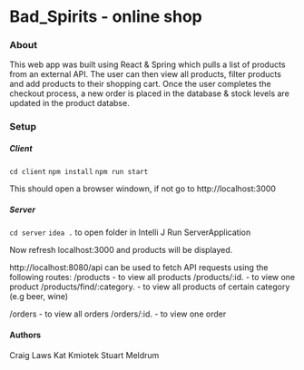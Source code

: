 # Bad_Spirits - online shop

### About
This web app was built using React & Spring which pulls a list of products from an external API. The user can then view all products, filter products and add products to their shopping cart. Once the user completes the checkout process, a new order is placed in the database & stock levels are updated in the product databse. 

### Setup
##### Client
`cd client`
`npm install`
`npm run start`

This should open a browser windown, if not go to http://localhost:3000

##### Server
`cd server`
`idea .` to open folder in Intelli J
Run ServerApplication

Now refresh localhost:3000 and products will be displayed.

http://localhost:8080/api can be used to fetch API requests using the following routes:
/products  -  to view all products
/products/:id. -  to view one product
/products/find/:category. -  to view all products of certain category (e.g beer, wine)

/orders  -  to view all orders
/orders/:id. -  to view one order


#### Authors
Craig Laws
Kat Kmiotek
Stuart Meldrum



